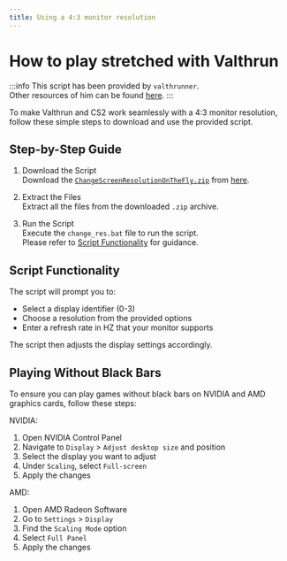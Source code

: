 ```yaml
---
title: Using a 4:3 monitor resolution
---
```


# How to play stretched with Valthrun
:::info
This script has been provided by `valthrunner`.  
Other resources of him can be found [here](https://github.com/valthrunner/Valthrun).
:::

To make Valthrun and CS2 work seamlessly with a 4:3 monitor resolution, follow these simple steps to download and use the provided script.

## Step-by-Step Guide
1. Download the Script  
   Download the [`ChangeScreenResolutionOnTheFly.zip`](./ChangeScreenResolutionOnTheFly.zip) from [here](./ChangeScreenResolutionOnTheFly.zip).

1. Extract the Files  
   Extract all the files from the downloaded `.zip` archive.

1. Run the Script  
   Execute the `change_res.bat` file to run the script.  
   Please refer to [Script Functionality](#script-functionality) for guidance.

## Script Functionality
The script will prompt you to:
- Select a display identifier (0-3)
- Choose a resolution from the provided options
- Enter a refresh rate in HZ that your monitor supports

The script then adjusts the display settings accordingly.

## Playing Without Black Bars
To ensure you can play games without black bars on NVIDIA and AMD graphics cards, follow these steps:

NVIDIA:
1. Open NVIDIA Control Panel
2. Navigate to `Display` > `Adjust desktop size` and position
3. Select the display you want to adjust
4. Under `Scaling`, select `Full-screen`
5. Apply the changes

AMD:
1. Open AMD Radeon Software
2. Go to `Settings` > `Display`
3. Find the `Scaling Mode` option
4. Select `Full Panel`
5. Apply the changes
